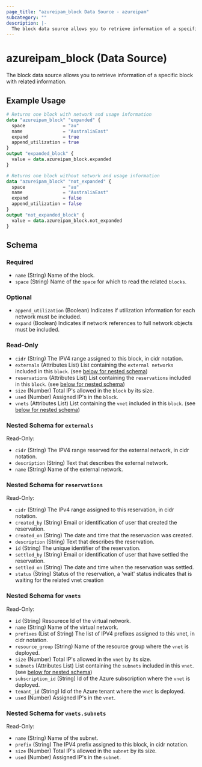 ```yaml
---
page_title: "azureipam_block Data Source - azureipam"
subcategory: ""
description: |-
  The block data source allows you to retrieve information of a specific block with related information.
---
```


# azureipam_block (Data Source)

The block data source allows you to retrieve information of a specific block with related information.

## Example Usage

```terraform
# Returns one block with network and usage information
data "azureipam_block" "expanded" {
  space              = "au"
  name               = "AustraliaEast"
  expand             = true
  append_utilization = true
}
output "expanded_block" {
  value = data.azureipam_block.expanded
}

# Returns one block without network and usage information
data "azureipam_block" "not_expanded" {
  space              = "au"
  name               = "AustraliaEast"
  expand             = false
  append_utilization = false
}
output "not_expanded_block" {
  value = data.azureipam_block.not_expanded
}
```

<!-- schema generated by tfplugindocs -->
## Schema

### Required

- `name` (String) Name of the block.
- `space` (String) Name of the `space` for which to read the related `blocks`.

### Optional

- `append_utilization` (Boolean) Indicates if utilization information for each network must be included.
- `expand` (Boolean) Indicates if network references to full network objects must be included.

### Read-Only

- `cidr` (String) The IPV4 range assigned to this block, in cidr notation.
- `externals` (Attributes List) List containing the `external networks` included in this `block`. (see [below for nested schema](#nestedatt--externals))
- `reservations` (Attributes List) List containing the `reservations` included in this `block`. (see [below for nested schema](#nestedatt--reservations))
- `size` (Number) Total IP's allowed in the `block` by its size.
- `used` (Number) Assigned IP's in the `block`.
- `vnets` (Attributes List) List containing the `vnet` included in this `block`. (see [below for nested schema](#nestedatt--vnets))

<a id="nestedatt--externals"></a>
### Nested Schema for `externals`

Read-Only:

- `cidr` (String) The IPV4 range reserved for the external network, in cidr notation.
- `description` (String) Text that describes the external network.
- `name` (String) Name of the external network.


<a id="nestedatt--reservations"></a>
### Nested Schema for `reservations`

Read-Only:

- `cidr` (String) The IPv4 range assigned to this reservation, in cidr notation.
- `created_by` (String) Email or identification of user that created the reservation.
- `created_on` (String) The date and time that the reservacion was created.
- `description` (String) Text that describes the reservation.
- `id` (String) The unique identifier of the reservation.
- `settled_by` (String) Email or identification of user that have settled the reservation.
- `settled_on` (String) The date and time when the reservation was settled.
- `status` (String) Status of the reservation, a 'wait' status indicates that is waiting for the related vnet creation


<a id="nestedatt--vnets"></a>
### Nested Schema for `vnets`

Read-Only:

- `id` (String) Resourece Id of the virtual network.
- `name` (String) Name of the virtual network.
- `prefixes` (List of String) The list of IPV4 prefixes assigned to this vnet, in cidr notation.
- `resource_group` (String) Name of the resource group where the `vnet` is deployed.
- `size` (Number) Total IP's allowed in the `vnet` by its size.
- `subnets` (Attributes List) List containing the `subnets` included in this `vnet`. (see [below for nested schema](#nestedatt--vnets--subnets))
- `subscription_id` (String) Id of the Azure subscription where the `vnet` is deployed.
- `tenant_id` (String) Id of the Azure tenant where the `vnet` is deployed.
- `used` (Number) Assigned IP's in the `vnet`.

<a id="nestedatt--vnets--subnets"></a>
### Nested Schema for `vnets.subnets`

Read-Only:

- `name` (String) Name of the subnet.
- `prefix` (String) The IPV4 prefix assigned to this block, in cidr notation.
- `size` (Number) Total IP's allowed in the `subnet` by its size.
- `used` (Number) Assigned IP's in the `subnet`.